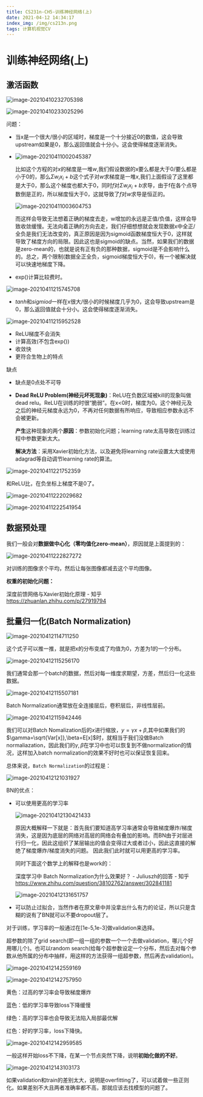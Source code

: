 ```yaml
---
title: CS231n-CH5-训练神经网络(上)
date: 2021-04-12 14:34:17
index_img: /img/cs213n.png
tags: 计算机视觉CV
---
```


# 训练神经网络(上)

## 激活函数

 ![image-20210410232705398](https://gitee.com/Chillstep/ChillstepPictures/raw/master/master/image-20210410232705398.png)

![image-20210410233025296](https://gitee.com/Chillstep/ChillstepPictures/raw/master/master/image-20210410233025296.png)

问题：

- 当x是一个很大/很小的区域时，梯度是一个十分接近0的数值，这会导致upstream如果是0，那么返回值就会十分小。这会使得梯度逐渐消失。

- ![image-20210411002045387](https://gitee.com/Chillstep/ChillstepPictures/raw/master/master/image-20210411002045387.png)

  比如这个方程的对$x$的梯度是一堆$w$,我们假设数据的x要么都是大于0/要么都是小于0的，那么$\Sigma w_ix_i+b$这个式子对$w$求梯度是一堆$x$,我们上面假设了这里都是大于0，那么这个梯度也都大于0，同时$f$对$\Sigma w_ix_i+b$求导，由于f在各个点导数倒是正的，所以梯度恒大于0，这就导致了$f$对$w$求导是恒正的。

  ![image-20210411003604753](https://gitee.com/Chillstep/ChillstepPictures/raw/master/master/image-20210411003604753.png)

  而这样会导致无法想着正确的梯度去走，w增加的永远是正值/负值，这样会导致收敛缓慢。无法向着正确的方向去走，我们仔细想想就会发现数据x中全正/全负是我们无法改变的，真正原因是因为sigmoid函数梯度恒大于0，这样就导致了梯度方向的局限。因此这也是sigmoid的缺点。当然，如果我们的数据是zero-mean的，也就是说有正有负的那种数据，sigmoid是不会影响什么的。总之，两个限制(数据全正全负，sigmoid梯度恒大于0)，有一个被解决就可以快速地梯度下降。

- exp()计算比较费时。



![image-20210411215745708](https://gitee.com/Chillstep/ChillstepPictures/raw/master/master/image-20210411215745708.png)

- $tanh$和$sigmiod$一样在x很大/很小的时候梯度几乎为0，这会导致upstream是0，那么返回值就会十分小。这会使得梯度逐渐消失。



![image-20210411215952528](https://gitee.com/Chillstep/ChillstepPictures/raw/master/master/image-20210411215952528.png)

- ReLU梯度不会消失
- 计算高效(不包含exp())
- 收敛快
- 更符合生物上的特点

缺点

- 缺点是0点处不可导

- **Dead ReLU Problem(神经元坏死现象)**：ReLU在负数区域被kill的现象叫做dead relu。ReLU在训练的时很“脆弱”。在x<0时，梯度为0。这个神经元及之后的神经元梯度永远为0，不再对任何数据有所响应，导致相应参数永远不会被更新。

  **产生**这种现象的两个**原因**：参数初始化问题；learning rate太高导致在训练过程中参数更新太大。

  **解决方法**：采用Xavier初始化方法，以及避免将learning rate设置太大或使用adagrad等自动调节learning rate的算法。





![image-20210411221752359](https://gitee.com/Chillstep/ChillstepPictures/raw/master/master/image-20210411221752359.png)

和ReLU比，在负坐标上梯度不是0了。



![image-20210411222029682](https://gitee.com/Chillstep/ChillstepPictures/raw/master/master/image-20210411222029682.png)





![image-20210411222541954](https://gitee.com/Chillstep/ChillstepPictures/raw/master/master/image-20210411222541954.png)

## 数据预处理

我们一般会对**数据做中心化（零均值化zero-mean）**，原因就是上面提到的：

![image-20210411222827272](https://gitee.com/Chillstep/ChillstepPictures/raw/master/master/image-20210411222827272.png)

对训练的图像求个平均，然后让每张图像都减去这个平均图像。



**权重的初始化问题：**

深度前馈网络与Xavier初始化原理 - 知乎 https://zhuanlan.zhihu.com/p/27919794



## 批量归一化(Batch Normalization)

![image-20210412114711250](https://gitee.com/Chillstep/ChillstepPictures/raw/master/master/image-20210412114711250.png)

这个式子可以推一推，就是把x的分布变成了均值为0，方差为1的一个分布。

![image-20210412115256170](https://gitee.com/Chillstep/ChillstepPictures/raw/master/master/image-20210412115256170.png)

我们通常会那一个batch的数据，然后对每一维度求期望，方差，然后归一化这些数据。



![image-20210412115507181](https://gitee.com/Chillstep/ChillstepPictures/raw/master/master/image-20210412115507181.png)

Batch Normalization通常放在全连接层后，卷积层后，非线性层前。

![image-20210412115942446](https://gitee.com/Chillstep/ChillstepPictures/raw/master/master/image-20210412115942446.png)

我们可以对Batch Nomalization后的$x$进行缩放，$y = \gamma x+\beta$,其中如果我们的$\gamma=\sqrt{Var[x]},\beta=E[x]$时，就相当于我们没做Batch normaliazation，因此我们的$\gamma,\beta$在学习中也可以恢复到不做normalization的情况，这样加入batch normalization的效果不好时也可以保证恢复回来。



总体来说，`Batch Normalization`的过程是：

![image-20210412121031927](https://gitee.com/Chillstep/ChillstepPictures/raw/master/master/image-20210412121031927.png)

BN的优点：

- 可以使用更高的学习率

  ![image-20210412130421433](https://gitee.com/Chillstep/ChillstepPictures/raw/master/master/image-20210412130421433.png)

  原因大概解释一下就是：首先我们要知道高学习率通常会导致梯度爆炸/梯度消失，这是因为底层的网络对高层的网络会有叠加的影响。而BN由于对层进行归一化，因此这组织了某层输出的值会变得过大或者过小，因此这直接的解绝了梯度爆炸/梯度消失的问题。 因此我们此时就可以用更高的学习率。

  同时下面这个数学上的解释也是work的：

  深度学习中 Batch Normalization为什么效果好？ - Juliuszh的回答 - 知乎 https://www.zhihu.com/question/38102762/answer/302841181

  ![image-20210412131651757](https://gitee.com/Chillstep/ChillstepPictures/raw/master/master/image-20210412131651757.png)

- 可以防止过拟合，当然作者在原文章中并没拿出什么有力的论证，所以只是含糊的说有了BN就可以不要dropout层了。



对于训练，学习率的一般通过在[1e-5,1e-3]做validation来选择。

超参数的除了grid search(即一组一组的参数一个一个去做validation，哪儿个好用哪儿个)。也可以random  search(给每个超参数设定一个分布，然后去对每个参数从他所属的分布中抽样，用这样的方法获得一组超参数，然后再去validation)。

![image-20210412142559169](https://gitee.com/Chillstep/ChillstepPictures/raw/master/master/image-20210412142559169.png)



![image-20210412142757950](https://gitee.com/Chillstep/ChillstepPictures/raw/master/master/image-20210412142757950.png)

黄色：过高的学习率会导致梯度爆炸

蓝色：低的学习率导致loss下降缓慢

绿色：高的学习率也会导致无法陷入局部最优解

红色：好的学习率，loss下降快。



![image-20210412142959585](https://gitee.com/Chillstep/ChillstepPictures/raw/master/master/image-20210412142959585.png)

一般这样开始loss不下降，在某一个节点突然下降，说明**初始化做的不好**。



![image-20210412143103173](https://gitee.com/Chillstep/ChillstepPictures/raw/master/master/image-20210412143103173.png)

如果validation和train的差别太大，说明是overfitting了，可以试着做一些正则化。如果差别不大且两者准确率都不高，那就应该去找模型的问题了。